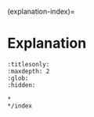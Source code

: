 (explanation-index)=
# Explanation

```{toctree}
:titlesonly:
:maxdepth: 2
:glob:
:hidden:

*
*/index
```

